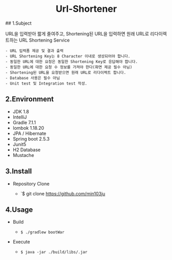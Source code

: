 <div align="center">
<h1>Url-Shortener</h1>
</div>
## 1.Subject 

URL을 입력받아 짧게 줄여주고, Shortening된 URL을 입력하면 원래 URL로 리다이렉트하는 URL Shortening Service

    - URL 입력폼 제공 및 결과 출력
    - URL Shortening Key는 8 Character 이내로 생성되어야 합니다.
    - 동일한 URL에 대한 요청은 동일한 Shortening Key로 응답해야 합니다.
    - 동일한 URL에 대한 요청 수 정보를 가져야 한다(화면 제공 필수 아님)
    - Shortening된 URL을 요청받으면 원래 URL로 리다이렉트 합니다.
    - Database 사용은 필수 아님
    - Unit test 및 Integration test 작성.

 ## 2.Environment 

  - JDK 1.8
  - IntelliJ
  - Gradle 7.1.1
  - lombok 1.18.20
  - JPA / Hibernate
  - Spring boot 2.5.3
  - Junit5
  - H2 Database 
  - Mustache

 ## 3.Install 

  - Repository Clone

    - `$ git clone https://github.com/min103ju

    

## 4.Usage

  - Build

    - `$ ./gradlew bootWar`

  - Execute

    - `$ java -jar ./build/libs/.jar`

    

